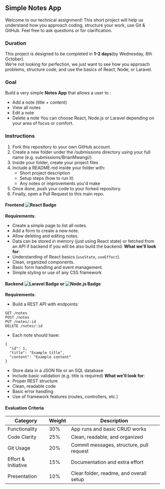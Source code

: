 ## Simple Notes App

Welcome to our technical assignment!
This short project will help us understand how you approach coding, structure your work, use Git & GitHub. Feel free to ask questions or for clarification.

### Duration
This project is designed to be completed in **1–2 days**(by Wednesday, 8th October).  
We’re not looking for perfection, we just want to see how you approach problems, structure code, and use the basics of React, Node, or Laravel.

### Goal
Build a very simple **Notes App** that allows a user to :
- Add a note (title + content)
- View all notes
- Edit a note
- Delete a note
You can choose React, Node.js or Laravel depending on your area of focus or comfort.

### Instructions
1. Fork this repository to your own GitHub account.
2. Create a new folder under the /submissions directory using your full name (e.g. submissions/BrianMwangi/).
3. Inside your folder, create your project files
4. Include a README.md inside your folder with:
	- Short project description
	- Setup steps (how to run it)
	- Any notes or improvements you'd make
5. Once done, push your code to your forked repository.
6. Finally, open a Pull Request to this main repo.

#### Frontend ![React Badge](https://img.shields.io/badge/React-20232A?style=flat&logo=react&logoColor=61DAFB)
**Requirements**:
- Create a simple page to list all notes.
- Add a form to create a new note.
- Allow deleting and editing notes.
- Data can be stored in memory (just using React state) or fetched from an API if backend if you will be also build the backend.
**What we'll look for**:
- Understanding of  React basics (`useState`, `useEffect`).
- Clean, organized components.
- Basic form handling and event management.
- Simple styling or use of any CSS framework

#### Backend ![Laravel Badge](https://img.shields.io/badge/Laravel-FF2D20?style=flat&logo=laravel&logoColor=white) or ![Node.js Badge](https://img.shields.io/badge/Node.js-43853D?style=flat&logo=node.js&logoColor=white)
**Requirements**:
- Build a REST API with endpoints:
```
GET /notes
POST /notes
PUT /notes/:id
DELETE /notes/:id

```
- Each note should have:
```
{
  "id": 1,
  "title": "Example title",
  "content": "Example content"
}
```
- Store data in a JSON file or an SQL database
- Include basic validation (e.g. title is required)
**What we'll look for**:
- Proper REST structure
- Clean, readable code
- Basic error handling
- Use of framework features (routes, controllers, etc.)

#### Evaluation Criteria
| Category            | Weight | Description                              |
| ------------------- | ------ | ---------------------------------------- |
| Functionality       | 30%    | App runs and basic CRUD works            |
| Code Clarity        | 25%    | Clean, readable, and organized           |
| Git Usage           | 20%    | Commit messages, structure, pull request |
| Effort & Initiative | 15%    | Documentation and extra effort           |
| Presentation        | 10%    | Clear folder, readme, and overall setup  |

